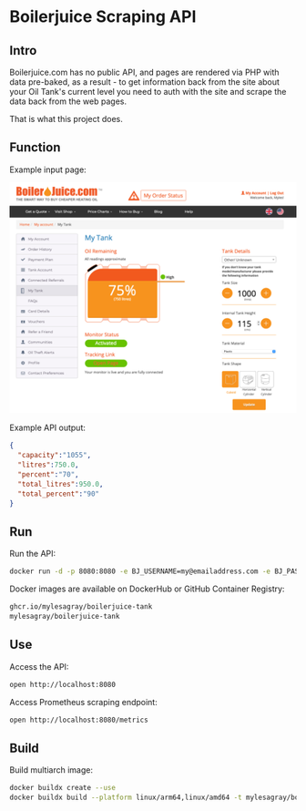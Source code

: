 # Boilerjuice Scraping API

## Intro

Boilerjuice.com has no public API, and pages are rendered via PHP with data pre-baked, as a result - to get information back from the site about your Oil Tank's current level you need to auth with the site and scrape the data back from the web pages.

That is what this project does.

## Function

Example input page:

![My Tank page](img/my-tank.png)

Example API output:

```json
{
  "capacity":"1055",
  "litres":750.0,
  "percent":"70",
  "total_litres":950.0,
  "total_percent":"90"
}
```

## Run

Run the API:

```sh
docker run -d -p 8080:8080 -e BJ_USERNAME=my@emailaddress.com -e BJ_PASSWORD=password ghcr.io/mylesagray/boilerjuice-tank
```

Docker images are available on DockerHub or GitHub Container Registry:

```sh
ghcr.io/mylesagray/boilerjuice-tank
mylesagray/boilerjuice-tank
```

## Use

Access the API:

```sh
open http://localhost:8080
```

Access Prometheus scraping endpoint:

```sh
open http://localhost:8080/metrics
```

## Build

Build multiarch image:

```sh
docker buildx create --use
docker buildx build --platform linux/arm64,linux/amd64 -t mylesagray/boilerjuice-tank:v0.2 -t mylesagray/boilerjuice-tank -t ghcr.io/mylesagray/boilerjuice-tank:v0.2 -t ghcr.io/mylesagray/boilerjuice-tank --push .
```
